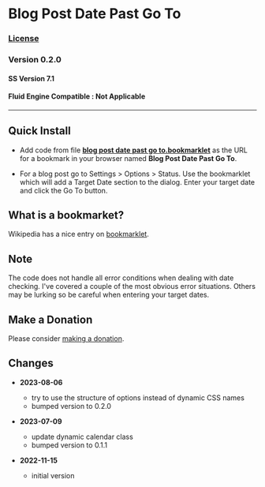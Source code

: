 # Blog Post Date Past Go To

### [License][1]

### Version 0.2.0

#### SS Version 7.1

#### Fluid Engine Compatible : Not Applicable

---

## Quick Install

* Add code from file **[blog post date past go to.bookmarklet][2]** as the URL
  for a bookmark in your browser named **Blog Post Date Past Go To**.
  
* For a blog post go to Settings > Options > Status. Use the bookmarklet which
  will add a Target Date section to the dialog. Enter your target date and click
  the Go To button.

## What is a bookmarket?

Wikipedia has a nice entry on [bookmarklet][3].

## Note

The code does not handle all error conditions when dealing with date checking.
I've covered a couple of the most obvious error situations. Others may be
lurking so be careful when entering your target dates.

## Make a Donation

Please consider [making a donation][4].

## Changes

* **2023-08-06**

  * try to use the structure of options instead of dynamic CSS names
  * bumped version to 0.2.0
  
* **2023-07-09**

  * update dynamic calendar class
  * bumped version to 0.1.1
  
* **2022-11-15**

  * initial version

[1]: https://github.com/tomsWebConsulting/twcsl/blob/main/LICENSE.txt#L1
[2]: blog%20post%20date%20past%20go%20to.bookmarklet#L1
[3]: https://en.wikipedia.org/wiki/Bookmarklet
[4]: https://github.com/tomsWebConsulting/twcsl#make-a-donation
